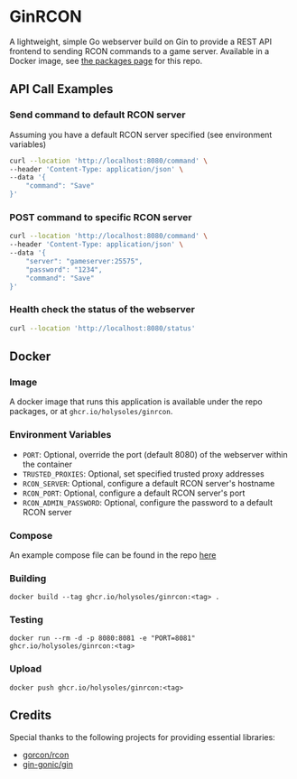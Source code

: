 # GinRCON
A lightweight, simple Go webserver build on Gin to provide a REST API frontend to sending RCON commands to a game server. Available in a Docker image, see [the packages page](https://github.com/holysoles/ginrcon/pkgs/container/ginrcon) for this repo.

## API Call Examples
### Send command to default RCON server
Assuming you have a default RCON server specified (see environment variables)
```bash
curl --location 'http://localhost:8080/command' \
--header 'Content-Type: application/json' \
--data '{
    "command": "Save"
}'
```
### POST command to specific RCON server
```bash
curl --location 'http://localhost:8080/command' \
--header 'Content-Type: application/json' \
--data '{
    "server": "gameserver:25575",
    "password": "1234",
    "command": "Save"
}'
```
### Health check the status of the webserver
```bash
curl --location 'http://localhost:8080/status'
```
## Docker
### Image
A docker image that runs this application is available under the repo packages, or at `ghcr.io/holysoles/ginrcon`.
### Environment Variables
- `PORT`: Optional, override the port (default 8080) of the webserver within the container
- `TRUSTED_PROXIES`: Optional, set specified trusted proxy addresses
- `RCON_SERVER`: Optional, configure a default RCON server's hostname
- `RCON_PORT`: Optional, configure a default RCON server's port
- `RCON_ADMIN_PASSWORD`: Optional, configure the password to a default RCON server
### Compose
An example compose file can be found in the repo [here](https://github.com/holysoles/ginrcon/blob/master/compose.yaml)
### Building
`docker build --tag ghcr.io/holysoles/ginrcon:<tag> .`
### Testing
`docker run --rm -d -p 8080:8081 -e "PORT=8081" ghcr.io/holysoles/ginrcon:<tag>`
### Upload
`docker push ghcr.io/holysoles/ginrcon:<tag>`
## Credits
Special thanks to the following projects for providing essential libraries:
- [gorcon/rcon](https://github.com/gorcon/rcon)
- [gin-gonic/gin](https://github.com/gin-gonic/gin)
